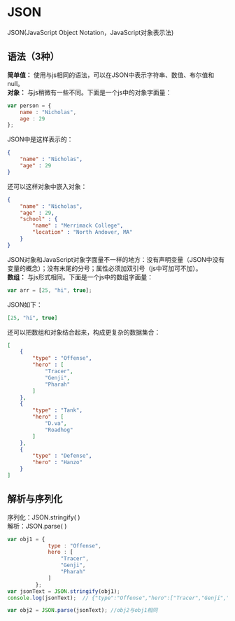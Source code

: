 # JSON
JSON(JavaScript Object Notation，JavaScript对象表示法)
## 语法（3种）
__简单值：__ 使用与js相同的语法，可以在JSON中表示字符串、数值、布尔值和null。  
__对象：__ 与js稍微有一些不同。下面是一个js中的对象字面量：
``` javascript
var person = {
    name : "Nicholas",
    age : 29
};
```
JSON中是这样表示的：
``` json
{
    "name" : "Nicholas",
    "age" : 29
}
```
还可以这样对象中嵌入对象：
``` json
{
    "name" : "Nicholas",
    "age" : 29,
    "school" : {
        "name" : "Merrimack College",
        "location" : "North Andover, MA"
    }
}
```
JSON对象和JavaScript对象字面量不一样的地方：没有声明变量（JSON中没有变量的概念）；没有末尾的分号；属性必须加双引号（js中可加可不加）。  
__数组：__ 与js形式相同。下面是一个js中的数组字面量：
``` javascript
var arr = [25, "hi", true];
```
JSON如下：
``` json
[25, "hi", true]
```
还可以把数组和对象结合起来，构成更复杂的数据集合：
``` json
[
    {
        "type" : "Offense",
        "hero" : [
            "Tracer",
            "Genji",
            "Pharah"
        ]
    },
    {
        "type" : "Tank",
        "hero" : [
            "D.va",
            "Roadhog"
        ]
    },
    {
        "type" : "Defense",
        "hero" : "Hanzo"
    }
]
```
## 解析与序列化
序列化：JSON.stringify( )  
解析：JSON.parse( )
``` javascript
var obj1 = {
             type : "Offense",
             hero : [
                 "Tracer",
                 "Genji",
                 "Pharah"
             ]
         };
var jsonText = JSON.stringify(obj1);
console.log(jsonText);  // {"type":"Offense","hero":["Tracer","Genji","Pharah"]}

var obj2 = JSON.parse(jsonText); //obj2与obj1相同
```
